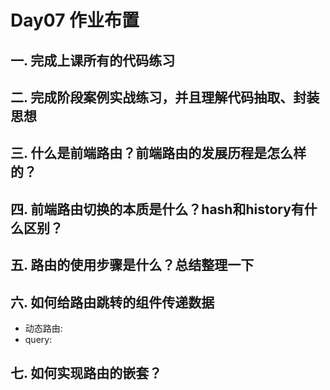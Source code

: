 # Day07 作业布置

## 一. 完成上课所有的代码练习







## 二. 完成阶段案例实战练习，并且理解代码抽取、封装思想







## 三. 什么是前端路由？前端路由的发展历程是怎么样的？







## 四. 前端路由切换的本质是什么？hash和history有什么区别？







## 五. 路由的使用步骤是什么？总结整理一下







## 六. 如何给路由跳转的组件传递数据

* 动态路由:
* query:





## 七. 如何实现路由的嵌套？

















































